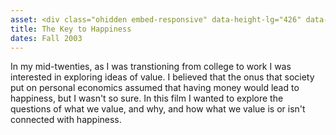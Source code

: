 ```yaml
---
asset: <div class="ohidden embed-responsive" data-height-lg="426" data-height-md="567" data-height-sm="470" data-height-xs="287" data-height-xxs="183"><iframe width="560" height="315" src="https://www.youtube.com/embed/ZHIOMKHu7EE" frameborder="0" allowfullscreen></iframe></div>
title: The Key to Happiness
dates: Fall 2003
---
```

In my mid-twenties, as I was transtioning from college to work I was interested in exploring ideas of value. I believed that the onus that society put on personal economics assumed that having money would lead to happiness, but I wasn't so sure. In this film I wanted to explore the questions of what we value, and why, and how what we value is or isn't connected with happiness.

